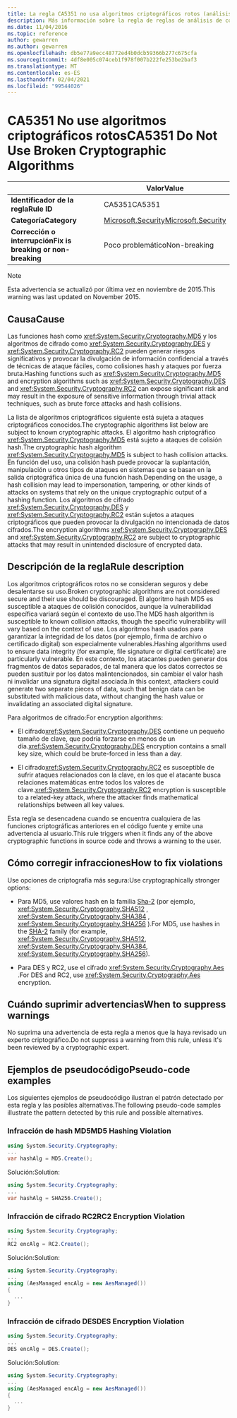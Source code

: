 ```yaml
---
title: La regla CA5351 no usa algoritmos criptográficos rotos (análisis de código)
description: Más información sobre la regla de reglas de análisis de código CA5351 no usar algoritmos criptográficos rotos
ms.date: 11/04/2016
ms.topic: reference
author: gewarren
ms.author: gewarren
ms.openlocfilehash: db5e77a9ecc48772ed4b0dcb59366b277c675cfa
ms.sourcegitcommit: 4df8e005c074ceb1f978f007b222fe253be2baf3
ms.translationtype: MT
ms.contentlocale: es-ES
ms.lasthandoff: 02/04/2021
ms.locfileid: "99544026"
---
```

# <a name="ca5351-do-not-use-broken-cryptographic-algorithms"></a><span data-ttu-id="e8c15-103">CA5351 No use algoritmos criptográficos rotos</span><span class="sxs-lookup"><span data-stu-id="e8c15-103">CA5351 Do Not Use Broken Cryptographic Algorithms</span></span>

| | <span data-ttu-id="e8c15-104">Valor</span><span class="sxs-lookup"><span data-stu-id="e8c15-104">Value</span></span> |
|-|-|
| <span data-ttu-id="e8c15-105">**Identificador de la regla**</span><span class="sxs-lookup"><span data-stu-id="e8c15-105">**Rule ID**</span></span> |<span data-ttu-id="e8c15-106">CA5351</span><span class="sxs-lookup"><span data-stu-id="e8c15-106">CA5351</span></span>|
| <span data-ttu-id="e8c15-107">**Categoría**</span><span class="sxs-lookup"><span data-stu-id="e8c15-107">**Category**</span></span> |[<span data-ttu-id="e8c15-108">Microsoft.Security</span><span class="sxs-lookup"><span data-stu-id="e8c15-108">Microsoft.Security</span></span>](security-warnings.md)|
| <span data-ttu-id="e8c15-109">**Corrección o interrupción**</span><span class="sxs-lookup"><span data-stu-id="e8c15-109">**Fix is breaking or non-breaking**</span></span> |<span data-ttu-id="e8c15-110">Poco problemático</span><span class="sxs-lookup"><span data-stu-id="e8c15-110">Non-breaking</span></span>|

> [!NOTE]
> <span data-ttu-id="e8c15-111">Esta advertencia se actualizó por última vez en noviembre de 2015.</span><span class="sxs-lookup"><span data-stu-id="e8c15-111">This warning was last updated on November 2015.</span></span>

## <a name="cause"></a><span data-ttu-id="e8c15-112">Causa</span><span class="sxs-lookup"><span data-stu-id="e8c15-112">Cause</span></span>

<span data-ttu-id="e8c15-113">Las funciones hash como <xref:System.Security.Cryptography.MD5> y los algoritmos de cifrado como <xref:System.Security.Cryptography.DES> y <xref:System.Security.Cryptography.RC2> pueden generar riesgos significativos y provocar la divulgación de información confidencial a través de técnicas de ataque fáciles, como colisiones hash y ataques por fuerza bruta.</span><span class="sxs-lookup"><span data-stu-id="e8c15-113">Hashing functions such as <xref:System.Security.Cryptography.MD5> and encryption algorithms such as <xref:System.Security.Cryptography.DES> and <xref:System.Security.Cryptography.RC2> can expose significant risk and may result in the exposure of sensitive information through trivial attack techniques, such as brute force attacks and hash collisions.</span></span>

<span data-ttu-id="e8c15-114">La lista de algoritmos criptográficos siguiente está sujeta a ataques criptográficos conocidos.</span><span class="sxs-lookup"><span data-stu-id="e8c15-114">The cryptographic algorithms list below are subject to known cryptographic attacks.</span></span> <span data-ttu-id="e8c15-115">El algoritmo hash criptográfico <xref:System.Security.Cryptography.MD5> está sujeto a ataques de colisión hash.</span><span class="sxs-lookup"><span data-stu-id="e8c15-115">The cryptographic hash algorithm <xref:System.Security.Cryptography.MD5> is subject to hash collision attacks.</span></span>  <span data-ttu-id="e8c15-116">En función del uso, una colisión hash puede provocar la suplantación, manipulación u otros tipos de ataques en sistemas que se basan en la salida criptográfica única de una función hash.</span><span class="sxs-lookup"><span data-stu-id="e8c15-116">Depending on the usage, a hash collision may lead to impersonation, tampering, or other kinds of attacks on systems that rely on the unique cryptographic output of a hashing function.</span></span> <span data-ttu-id="e8c15-117">Los algoritmos de cifrado <xref:System.Security.Cryptography.DES> y <xref:System.Security.Cryptography.RC2> están sujetos a ataques criptográficos que pueden provocar la divulgación no intencionada de datos cifrados.</span><span class="sxs-lookup"><span data-stu-id="e8c15-117">The encryption algorithms <xref:System.Security.Cryptography.DES> and <xref:System.Security.Cryptography.RC2> are subject to cryptographic attacks that may result in unintended disclosure of encrypted data.</span></span>

## <a name="rule-description"></a><span data-ttu-id="e8c15-118">Descripción de la regla</span><span class="sxs-lookup"><span data-stu-id="e8c15-118">Rule description</span></span>

<span data-ttu-id="e8c15-119">Los algoritmos criptográficos rotos no se consideran seguros y debe desalentarse su uso.</span><span class="sxs-lookup"><span data-stu-id="e8c15-119">Broken cryptographic algorithms are not  considered secure and their use should be discouraged.</span></span> <span data-ttu-id="e8c15-120">El algoritmo hash MD5 es susceptible a ataques de colisión conocidos, aunque la vulnerabilidad específica variará según el contexto de uso.</span><span class="sxs-lookup"><span data-stu-id="e8c15-120">The MD5 hash algorithm is susceptible to known collision attacks, though the specific vulnerability will vary based on the context of use.</span></span>  <span data-ttu-id="e8c15-121">Los algoritmos hash usados para garantizar la integridad de los datos (por ejemplo, firma de archivo o certificado digital) son especialmente vulnerables.</span><span class="sxs-lookup"><span data-stu-id="e8c15-121">Hashing algorithms used to ensure data integrity (for example, file signature or digital certificate) are particularly vulnerable.</span></span>  <span data-ttu-id="e8c15-122">En este contexto, los atacantes pueden generar dos fragmentos de datos separados, de tal manera que los datos correctos se pueden sustituir por los datos malintencionados, sin cambiar el valor hash ni invalidar una signatura digital asociada.</span><span class="sxs-lookup"><span data-stu-id="e8c15-122">In this context, attackers could generate two separate pieces of data, such that benign data can be substituted with malicious data, without changing the hash value or invalidating an associated digital signature.</span></span>

<span data-ttu-id="e8c15-123">Para algoritmos de cifrado:</span><span class="sxs-lookup"><span data-stu-id="e8c15-123">For encryption algorithms:</span></span>

- <span data-ttu-id="e8c15-124">El cifrado<xref:System.Security.Cryptography.DES> contiene un pequeño tamaño de clave, que podría forzarse en menos de un día.</span><span class="sxs-lookup"><span data-stu-id="e8c15-124"><xref:System.Security.Cryptography.DES> encryption contains a small key size, which could be brute-forced in less than a day.</span></span>

- <span data-ttu-id="e8c15-125">El cifrado<xref:System.Security.Cryptography.RC2> es susceptible de sufrir ataques relacionados con la clave, en los que el atacante busca relaciones matemáticas entre todos los valores de clave.</span><span class="sxs-lookup"><span data-stu-id="e8c15-125"><xref:System.Security.Cryptography.RC2> encryption is susceptible to a related-key attack, where the attacker finds mathematical relationships between all key values.</span></span>

<span data-ttu-id="e8c15-126">Esta regla se desencadena cuando se encuentra cualquiera de las funciones criptográficas anteriores en el código fuente y emite una advertencia al usuario.</span><span class="sxs-lookup"><span data-stu-id="e8c15-126">This rule triggers when it finds any of the above cryptographic functions in source code and throws a warning to the user.</span></span>

## <a name="how-to-fix-violations"></a><span data-ttu-id="e8c15-127">Cómo corregir infracciones</span><span class="sxs-lookup"><span data-stu-id="e8c15-127">How to fix violations</span></span>

<span data-ttu-id="e8c15-128">Use opciones de criptografía más segura:</span><span class="sxs-lookup"><span data-stu-id="e8c15-128">Use cryptographically stronger options:</span></span>

- <span data-ttu-id="e8c15-129">Para MD5, use valores hash en la familia [Sha-2](/windows/desktop/SecCrypto/hash-and-signature-algorithms) (por ejemplo, <xref:System.Security.Cryptography.SHA512> , <xref:System.Security.Cryptography.SHA384> , <xref:System.Security.Cryptography.SHA256> ).</span><span class="sxs-lookup"><span data-stu-id="e8c15-129">For MD5, use hashes in the [SHA-2](/windows/desktop/SecCrypto/hash-and-signature-algorithms) family (for example, <xref:System.Security.Cryptography.SHA512>, <xref:System.Security.Cryptography.SHA384>, <xref:System.Security.Cryptography.SHA256>).</span></span>

- <span data-ttu-id="e8c15-130">Para DES y RC2, use el cifrado <xref:System.Security.Cryptography.Aes> .</span><span class="sxs-lookup"><span data-stu-id="e8c15-130">For DES and RC2, use <xref:System.Security.Cryptography.Aes> encryption.</span></span>

## <a name="when-to-suppress-warnings"></a><span data-ttu-id="e8c15-131">Cuándo suprimir advertencias</span><span class="sxs-lookup"><span data-stu-id="e8c15-131">When to suppress warnings</span></span>

<span data-ttu-id="e8c15-132">No suprima una advertencia de esta regla a menos que la haya revisado un experto criptográfico.</span><span class="sxs-lookup"><span data-stu-id="e8c15-132">Do not suppress a warning from this rule, unless it's been reviewed by a cryptographic expert.</span></span>

## <a name="pseudo-code-examples"></a><span data-ttu-id="e8c15-133">Ejemplos de pseudocódigo</span><span class="sxs-lookup"><span data-stu-id="e8c15-133">Pseudo-code examples</span></span>

<span data-ttu-id="e8c15-134">Los siguientes ejemplos de pseudocódigo ilustran el patrón detectado por esta regla y las posibles alternativas.</span><span class="sxs-lookup"><span data-stu-id="e8c15-134">The following pseudo-code samples illustrate the pattern detected by this rule and possible alternatives.</span></span>

### <a name="md5-hashing-violation"></a><span data-ttu-id="e8c15-135">Infracción de hash MD5</span><span class="sxs-lookup"><span data-stu-id="e8c15-135">MD5 Hashing Violation</span></span>

```csharp
using System.Security.Cryptography;
...
var hashAlg = MD5.Create();
```

<span data-ttu-id="e8c15-136">Solución:</span><span class="sxs-lookup"><span data-stu-id="e8c15-136">Solution:</span></span>

```csharp
using System.Security.Cryptography;
...
var hashAlg = SHA256.Create();
```

### <a name="rc2-encryption-violation"></a><span data-ttu-id="e8c15-137">Infracción de cifrado RC2</span><span class="sxs-lookup"><span data-stu-id="e8c15-137">RC2 Encryption Violation</span></span>

```csharp
using System.Security.Cryptography;
...
RC2 encAlg = RC2.Create();
```

<span data-ttu-id="e8c15-138">Solución:</span><span class="sxs-lookup"><span data-stu-id="e8c15-138">Solution:</span></span>

```csharp
using System.Security.Cryptography;
...
using (AesManaged encAlg = new AesManaged())
{
  ...
}
```

### <a name="des-encryption-violation"></a><span data-ttu-id="e8c15-139">Infracción de cifrado DES</span><span class="sxs-lookup"><span data-stu-id="e8c15-139">DES Encryption Violation</span></span>

```csharp
using System.Security.Cryptography;
...
DES encAlg = DES.Create();
```

<span data-ttu-id="e8c15-140">Solución:</span><span class="sxs-lookup"><span data-stu-id="e8c15-140">Solution:</span></span>

```csharp
using System.Security.Cryptography;
...
using (AesManaged encAlg = new AesManaged())
{
  ...
}
```
